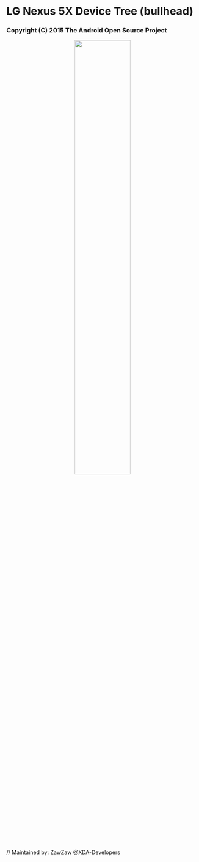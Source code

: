 # LG Nexus 5X Device Tree (bullhead)

### Copyright (C) 2015 The Android Open Source Project

<center><img src="https://images-na.ssl-images-amazon.com/images/I/91h6Z15CcyL._SL1500_.jpg" height="54%" width="54%;"/></center>

// Maintained by: ZawZaw @XDA-Developers
